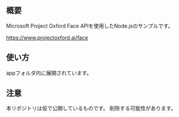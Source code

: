 ## 概要
Microsoft Project Oxford Face APIを使用したNode.jsのサンプルです。

https://www.projectoxford.ai/face


## 使い方
appフォルダ内に展開されています。


## 注意
本リポジトリは仮で公開しているものです。
削除する可能性があります。

